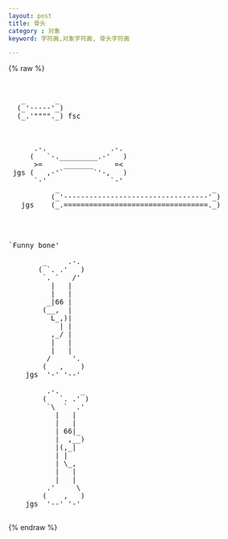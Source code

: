 ```yaml
---
layout: post
title: 骨头
category : 对象
keyword: 字符画,对象字符画, 骨头字符画

---
```

{% raw %}
<pre>


   _       _
  (_'-----'_)
  (_.'""""._) fsc



      .-.               .-.
     (   `-._________.-'   )
      >=     _______     =<
 jgs (   ,-'`       `'-,   )
      `-'               `-'
           _                                    _
          (_'----------------------------------'_)
   jgs    (_.==================================._)




`Funny bone'

        _     .-.
       ( `. .'   )
        `. `   /'
          |   |
          |   |
         _|66 |
        (__,  |
          L_,)|
            | |
          ,_/ |
          |   |
          |   |
         /     '.
        (   ,    )
    jgs  '-' '--'

         .-.     _
        (   `. .' )
         `\  `  .'
           |   |
           |   |
           | 66|_
           |  ,__)
           |(,_|
           | |
           | \_,
           |   |
           |   |
         .'     \
        (    ,   )
    jgs  '--' '-'
 </pre>
{% endraw %}
